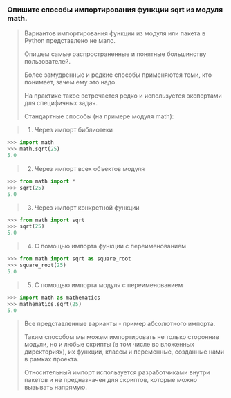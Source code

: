 ### Опишите способы импортирования функции sqrt из модуля math.

> Вариантов импортирования функции из модуля или пакета в Python представлено не мало. 
> 
> Опишем самые распространенные и понятные большинству пользователей. 
> 
> Более замудренные и редкие способы применяются теми, кто понимает, зачем ему это надо. 
> 
> На практике такое встречается редко и используется экспертами для специфичных задач.
> 
> Стандартные способы (на примере модуля math):

> 1) Через импорт библиотеки
```python
>>> import math
>>> math.sqrt(25)
5.0
```

> 2) Через импорт всех объектов модуля
```python
>>> from math import *
>>> sqrt(25)
5.0
```

> 3) Через импорт конкретной функции
```python
>>> from math import sqrt
>>> sqrt(25)
5.0
```

> 4) С помощью импорта функции с переименованием
```python
>>> from math import sqrt as square_root
>>> square_root(25)
5.0
```

> 5) С помощью импорта модуля с переименованием
```python
>>> import math as mathematics
>>> mathematics.sqrt(25)
5.0
```

> Все представленные варианты - пример абсолютного импорта. 
> 
> Таким способом мы можем импортировать не только сторонние модули, но и любые скрипты (в том числе во вложенных директориях), их функции, классы и переменные, созданные нами в рамках проекта.
> 
> Относительный импорт используется разработчиками внутри пакетов и не предназначен для скриптов, которые можно вызывать напрямую. 
